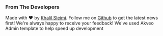 ### From The Developers
Made with :heart: by [Khalil Sleimi](https://www.linkedin.com/in/khalil-sleimi/). Follow me on [Github](https://github.com/ialwaysimprove) to get the latest news first!
We're always happy to receive your feedback!
We've used Akveo Admin template to help speed up development